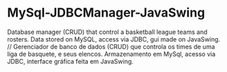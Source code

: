 # MySql-JDBCManager-JavaSwing

Database manager (CRUD) that control a basketball league teams and rosters. Data stored on MySQL, access via JDBC, gui made on JavaSwing.
//
Gerenciador de banco de dados (CRUD) que controla os times de uma liga de basquete, e seus elencos. Armazenamento em MySql, acesso via JDBC, interface gráfica feita em JavaSwing.